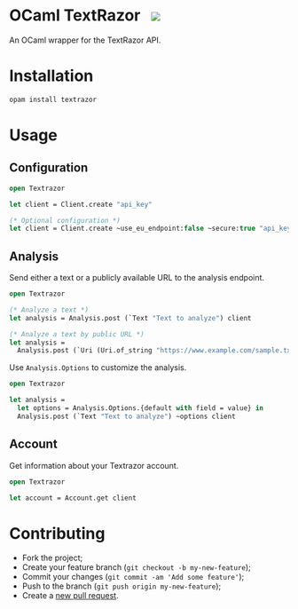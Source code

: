 # OCaml TextRazor &nbsp; [![](https://travis-ci.org/Richard-Degenne/ocaml-textrazor.svg?branch=master)](https://travis-ci.org/Richard-Degenne/ocaml-textrazor)

An OCaml wrapper for the TextRazor API.

# Installation

```sh
opam install textrazor
```

# Usage
## Configuration

```ocaml
open Textrazor

let client = Client.create "api_key"

(* Optional configuration *)
let client = Client.create ~use_eu_endpoint:false ~secure:true "api_key"
```

## Analysis

Send either a text or a publicly available URL to the analysis endpoint.

```ocaml
open Textrazor

(* Analyze a text *)
let analysis = Analysis.post (`Text "Text to analyze") client

(* Analyze a text by public URL *)
let analysis =
  Analysis.post (`Uri (Uri.of_string "https://www.example.com/sample.txt")) c
```

Use `Analysis.Options` to customize the analysis.

```ocaml
open Textrazor

let analysis =
  let options = Analysis.Options.{default with field = value} in
  Analysis.post (`Text "Text to analyze") ~options client
```

## Account

Get information about your Textrazor account.

```ocaml
open Textrazor

let account = Account.get client
```

# Contributing

- Fork the project;
- Create your feature branch (`git checkout -b my-new-feature`);
- Commit your changes (`git commit -am 'Add some feature'`);
- Push to the branch (`git push origin my-new-feature`);
- Create a [new pull request](https://github.com/Richard-Degenne/ocaml-textrazor/pulls).
